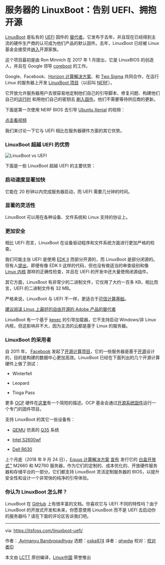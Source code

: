 服务器的 LinuxBoot：告别 UEFI、拥抱开源
============================================================

[LinuxBoot][13] 是私有的 [UEFI][15] 固件的 [替代者][14]。它发布于去年，并且现在已经得到主流的硬件生产商的认可成为他们产品的默认固件。去年，LinuxBoot 已经被 Linux 基金会接受并[纳入][16]开源家族。

这个项目最初是由 Ron Minnich 在 2017 年 1 月提出，它是 LinuxBIOS 的创造人，并且在 Google 领导 [coreboot][17] 的工作。

Google、Facebook、[Horizon 计算解决方案][18]、和 [Two Sigma][19] 共同合作，在运行 Linux 的服务器上开发 [LinuxBoot 项目][20]（以前叫 [NERF][21]）。

它开放允许服务器用户去很容易地定制他们自己的引导脚本、修复问题、构建他们自己的[运行时][22] 和用他们自己的密钥去 [刷入固件][23]。他们不需要等待供应商的更新。

下面是第一次使用 NERF BIOS 去引导 [Ubuntu Xenial][24] 的视频：

[点击看视频](https://youtu.be/HBkZAN3xkJg)

我们来讨论一下它与 UEFI 相比在服务器硬件方面的其它优势。

### LinuxBoot 超越 UEFI 的优势

![LinuxBoot vs UEFI](https://4bds6hergc-flywheel.netdna-ssl.com/wp-content/uploads/2018/10/linuxboot-uefi.png)

下面是一些 LinuxBoot 超越 UEFI 的主要优势：

### 启动速度显著加快

它能在 20 秒钟以内完成服务器启动，而 UEFI 需要几分钟的时间。

### 显著的灵活性

LinuxBoot 可以用在各种设备、文件系统和 Linux 支持的协议上。

### 更加安全

相比 UEFI 而言，LinuxBoot 在设备驱动程序和文件系统方面进行更加严格的检查。

我们可能主张 UEFI 是使用 [EDK II][25] 而部分开源的，而 LinuxBoot 是部分闭源的。但有人[提出][26]，即便有像 EDK II 这样的代码，但也没有做适当的审查级别和像 [Linux 内核][27] 那样的正确性检查，并且在 UEFI 的开发中还大量使用闭源组件。

其它方面，LinuxBoot 有非常少的二进制文件，它仅用了大约一百多 KB，相比而言，UEFI 的二进制文件有 32 MB。

严格来说，LinuxBoot 与 UEFI 不一样，更适合于[可信计算基础][28]。

[建议阅读 Linux 上最好的自由开源的 Adobe 产品的替代者][29]

LinuxBoot 有一个基于 [kexec][30] 的引导加载器，它不支持启动 Windows/非 Linux 内核，但这影响并不大，因为主流的云都是基于 Linux 的服务器。

### LinuxBoot 的采用者

自 2011 年， [Facebook][32] 发起了[开源计算项目][31]，它的一些服务器是基于[开源][33]设计的，目的是构建的数据中心更加高效。LinuxBoot 已经在下面列出的几个开源计算硬件上做了测试：

*   Winterfell

*   Leopard

*   Tioga Pass

更多 [OCP][34] 硬件在[这里][35]有一个简短的描述。OCP 基金会通过[开源系统固件][36]运行一个专门的固件项目。

支持 LinuxBoot 的其它一些设备有：

*   [QEMU][9] 仿真的 [Q35][10] 系统

*   [Intel S2600wf][11]

*   [Dell R630][12]

上个月底（2018 年 9 月 24 日），[Equus 计算解决方案][37] [宣布][38] 发行它的 [白盒开放式™][39] M2660 和 M2760 服务器，作为它们的定制的、成本优化的、开放硬件服务器和存储平台的一部分。它们都支持 LinuxBoot 灵活定制服务器的 BIOS，以提升安全性和设计一个非常快的纯净的引导体验。

### 你认为 LinuxBoot 怎么样？

LinuxBoot 在 [GitHub][40] 上有很丰富的文档。你喜欢它与 UEFI 不同的特性吗？由于 LinuxBoot 的开放式开发和未来，你愿意使用 LinuxBoot 而不是 UEFI 去启动你的服务器吗？请在下面的评论区告诉我们吧。

--------------------------------------------------------------------------------

via: https://itsfoss.com/linuxboot-uefi/

作者：[ Avimanyu Bandyopadhyay][a]
选题：[oska874][b]
译者：[qhwdw](https://github.com/qhwdw)
校对：[校对者ID](https://github.com/校对者ID)

本文由 [LCTT](https://github.com/LCTT/TranslateProject) 原创编译，[Linux中国](https://linux.cn/) 荣誉推出

[a]:https://itsfoss.com/author/avimanyu/
[b]:https://github.com/oska874
[1]:https://itsfoss.com/linuxboot-uefi/#
[2]:https://itsfoss.com/linuxboot-uefi/#
[3]:https://itsfoss.com/linuxboot-uefi/#
[4]:https://itsfoss.com/linuxboot-uefi/#
[5]:https://itsfoss.com/linuxboot-uefi/#
[6]:https://itsfoss.com/linuxboot-uefi/#
[7]:https://itsfoss.com/author/avimanyu/
[8]:https://itsfoss.com/linuxboot-uefi/#comments
[9]:https://en.wikipedia.org/wiki/QEMU
[10]:https://wiki.qemu.org/Features/Q35
[11]:https://trmm.net/S2600
[12]:https://trmm.net/NERF#Installing_on_a_Dell_R630
[13]:https://www.linuxboot.org/
[14]:https://www.phoronix.com/scan.php?page=news_item&px=LinuxBoot-OSFC-2018-State
[15]:https://itsfoss.com/check-uefi-or-bios/
[16]:https://www.linuxfoundation.org/blog/2018/01/system-startup-gets-a-boost-with-new-linuxboot-project/
[17]:https://en.wikipedia.org/wiki/Coreboot
[18]:http://www.horizon-computing.com/
[19]:https://www.twosigma.com/
[20]:https://trmm.net/LinuxBoot_34c3
[21]:https://trmm.net/NERF
[22]:https://trmm.net/LinuxBoot_34c3#Runtimes
[23]:http://www.tech-faq.com/flashing-firmware.html
[24]:https://itsfoss.com/features-ubuntu-1604/
[25]:https://www.tianocore.org/
[26]:https://media.ccc.de/v/34c3-9056-bringing_linux_back_to_server_boot_roms_with_nerf_and_heads
[27]:https://medium.com/@bhumikagoyal/linux-kernel-development-cycle-52b4c55be06e
[28]:https://en.wikipedia.org/wiki/Trusted_computing_base
[29]:https://itsfoss.com/adobe-alternatives-linux/
[30]:https://en.wikipedia.org/wiki/Kexec
[31]:https://en.wikipedia.org/wiki/Open_Compute_Project
[32]:https://github.com/facebook
[33]:https://github.com/opencomputeproject
[34]:https://www.networkworld.com/article/3266293/lan-wan/what-is-the-open-compute-project.html
[35]:http://hyperscaleit.com/ocp-server-hardware/
[36]:https://www.opencompute.org/projects/open-system-firmware
[37]:https://www.equuscs.com/
[38]:http://www.dcvelocity.com/products/Software_-_Systems/20180924-equus-compute-solutions-introduces-whitebox-open-m2660-and-m2760-servers/
[39]:https://www.equuscs.com/servers/whitebox-open/
[40]:https://github.com/linuxboot/linuxboot
